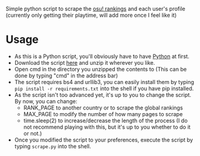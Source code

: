 Simple python script to scrape the [osu! rankings](https://osu.ppy.sh/rankings/osu/performance) and each user's profile (currently only getting their playtime, will add more once I feel like it)

# Usage

* As this is a Python script, you'll obviously have to have [Python](https://www.python.org/downloads) at first. 
* Download the script [here](https://github.com/myangelaku/osu_scraper/archive/master.zip) and unzip it wherever you like.
* Open cmd in the directory you unzipped the contents to (This can be done by typing "cmd" in the address bar)
* The script requires bs4 and urllib3, you can easily install them by typing `pip install -r requirements.txt` into the shell if you have pip installed.
* As the script isn't too advanced yet, it's up to you to change the script. By now, you can change:
  * RANK_PAGE to another country or to scrape the global rankings
  * MAX_PAGE to modify the number of how many pages to scrape
  * time.sleep(2) to increase/decrease the length of the process (I do not recommend playing with this, but it's up to you whether to do it or not.)
* Once you modified the script to your preferences, execute the script by typing `scrape.py` into the shell.
